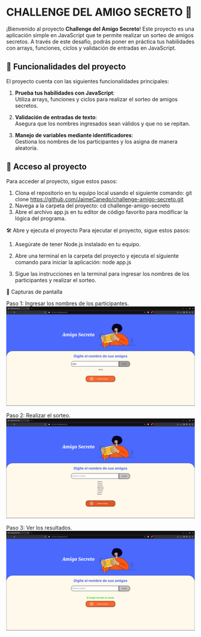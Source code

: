 # CHALLENGE DEL AMIGO SECRETO 🎁

¡Bienvenido al proyecto **Challenge del Amigo Secreto**! Este proyecto es una aplicación simple en JavaScript que te permite realizar un sorteo de amigos secretos. A través de este desafío, podrás poner en práctica tus habilidades con arrays, funciones, ciclos y validación de entradas en JavaScript.

## 🔨 Funcionalidades del proyecto

El proyecto cuenta con las siguientes funcionalidades principales:

1. **Prueba tus habilidades con JavaScript**:  
   Utiliza arrays, funciones y ciclos para realizar el sorteo de amigos secretos.

2. **Validación de entradas de texto**:  
   Asegura que los nombres ingresados sean válidos y que no se repitan.

3. **Manejo de variables mediante identificadores**:  
   Gestiona los nombres de los participantes y los asigna de manera aleatoria.

## 📁 Acceso al proyecto

Para acceder al proyecto, sigue estos pasos:

1. Clona el repositorio en tu equipo local usando el siguiente comando:
   git clone https://github.com/JaimeCanedo/challenge-amigo-secreto.git
2. Navega a la carpeta del proyecto:
    cd challenge-amigo-secreto
3. Abre el archivo app.js en tu editor de código favorito para modificar la lógica del programa.

🛠️ Abre y ejecuta el proyecto
Para ejecutar el proyecto, sigue estos pasos:
1. Asegúrate de tener Node.js instalado en tu equipo.

2. Abre una terminal en la carpeta del proyecto y ejecuta el siguiente comando para iniciar la aplicación:
    node app.js

3. Sigue las instrucciones en la terminal para ingresar los nombres de los participantes y realizar el sorteo.

📸 Capturas de pantalla

Paso 1: Ingresar los nombres de los participantes.
![Ingresar nombres: en este caso el nombre a ingresar es Jaime](.//img/ingresar_nombres.png)

Paso 2: Realizar el sorteo.
![Sortear amigo secreto: en este caso la lista ya esta completa y haremos el respectivo sorteo](.//img/sortear.png)

Paso 3: Ver los resultados.
![El amigo secreto es Javier](.//img/resultados.png)